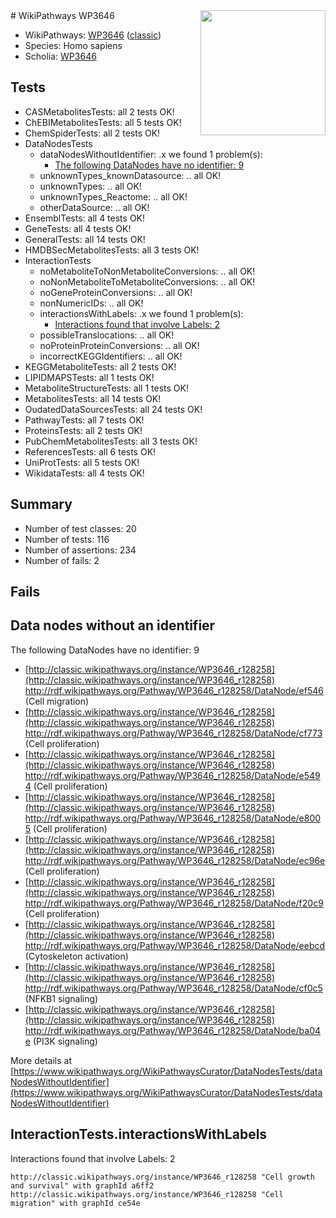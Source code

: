 <img style="float: right; width: 200px" src="https://upload.wikimedia.org/wikipedia/commons/thumb/8/83/Wplogo_with_text_500.png/640px-Wplogo_with_text_500.png" />
# WikiPathways WP3646

* WikiPathways: [WP3646](https://wikipathways.org/pathways/WP3646) ([classic](https://classic.wikipathways.org/instance/WP3646))
* Species: Homo sapiens
* Scholia: [WP3646](https://scholia.toolforge.org/wikipathways/WP3646)
## Tests
* CASMetabolitesTests: all 2 tests OK!
* ChEBIMetabolitesTests: all 5 tests OK!
* ChemSpiderTests: all 2 tests OK!
* DataNodesTests
    * dataNodesWithoutIdentifier: .x we found 1 problem(s):
        * [The following DataNodes have no identifier: 9](#d2d32fa8)
    * unknownTypes_knownDatasource: .. all OK!
    * unknownTypes: .. all OK!
    * unknownTypes_Reactome: .. all OK!
    * otherDataSource: .. all OK!
* EnsemblTests: all 4 tests OK!
* GeneTests: all 4 tests OK!
* GeneralTests: all 14 tests OK!
* HMDBSecMetabolitesTests: all 3 tests OK!
* InteractionTests
    * noMetaboliteToNonMetaboliteConversions: .. all OK!
    * noNonMetaboliteToMetaboliteConversions: .. all OK!
    * noGeneProteinConversions: .. all OK!
    * nonNumericIDs: .. all OK!
    * interactionsWithLabels: .x we found 1 problem(s):
        * [Interactions found that involve Labels: 2](#630d2679)
    * possibleTranslocations: .. all OK!
    * noProteinProteinConversions: .. all OK!
    * incorrectKEGGIdentifiers: .. all OK!
* KEGGMetaboliteTests: all 2 tests OK!
* LIPIDMAPSTests: all 1 tests OK!
* MetaboliteStructureTests: all 1 tests OK!
* MetabolitesTests: all 14 tests OK!
* OudatedDataSourcesTests: all 24 tests OK!
* PathwayTests: all 7 tests OK!
* ProteinsTests: all 2 tests OK!
* PubChemMetabolitesTests: all 3 tests OK!
* ReferencesTests: all 6 tests OK!
* UniProtTests: all 5 tests OK!
* WikidataTests: all 4 tests OK!


## Summary

* Number of test classes: 20
* Number of tests: 116
* Number of assertions: 234
* Number of fails: 2

## Fails

<a name="d2d32fa8" />

## Data nodes without an identifier

The following DataNodes have no identifier: 9

* [http://classic.wikipathways.org/instance/WP3646_r128258](http://classic.wikipathways.org/instance/WP3646_r128258) http://rdf.wikipathways.org/Pathway/WP3646_r128258/DataNode/ef546 (Cell migration)
* [http://classic.wikipathways.org/instance/WP3646_r128258](http://classic.wikipathways.org/instance/WP3646_r128258) http://rdf.wikipathways.org/Pathway/WP3646_r128258/DataNode/cf773 (Cell proliferation)
* [http://classic.wikipathways.org/instance/WP3646_r128258](http://classic.wikipathways.org/instance/WP3646_r128258) http://rdf.wikipathways.org/Pathway/WP3646_r128258/DataNode/e5494 (Cell proliferation)
* [http://classic.wikipathways.org/instance/WP3646_r128258](http://classic.wikipathways.org/instance/WP3646_r128258) http://rdf.wikipathways.org/Pathway/WP3646_r128258/DataNode/e8005 (Cell proliferation)
* [http://classic.wikipathways.org/instance/WP3646_r128258](http://classic.wikipathways.org/instance/WP3646_r128258) http://rdf.wikipathways.org/Pathway/WP3646_r128258/DataNode/ec96e (Cell proliferation)
* [http://classic.wikipathways.org/instance/WP3646_r128258](http://classic.wikipathways.org/instance/WP3646_r128258) http://rdf.wikipathways.org/Pathway/WP3646_r128258/DataNode/f20c9 (Cell proliferation)
* [http://classic.wikipathways.org/instance/WP3646_r128258](http://classic.wikipathways.org/instance/WP3646_r128258) http://rdf.wikipathways.org/Pathway/WP3646_r128258/DataNode/eebcd (Cytoskeleton 
activation)
* [http://classic.wikipathways.org/instance/WP3646_r128258](http://classic.wikipathways.org/instance/WP3646_r128258) http://rdf.wikipathways.org/Pathway/WP3646_r128258/DataNode/cf0c5 (NFKB1 signaling)
* [http://classic.wikipathways.org/instance/WP3646_r128258](http://classic.wikipathways.org/instance/WP3646_r128258) http://rdf.wikipathways.org/Pathway/WP3646_r128258/DataNode/ba04e (PI3K signaling)


More details at [https://www.wikipathways.org/WikiPathwaysCurator/DataNodesTests/dataNodesWithoutIdentifier](https://www.wikipathways.org/WikiPathwaysCurator/DataNodesTests/dataNodesWithoutIdentifier)

<a name="630d2679" />

## InteractionTests.interactionsWithLabels

Interactions found that involve Labels: 2
```
http://classic.wikipathways.org/instance/WP3646_r128258 "Cell growth and survival" with graphId a6ff2
http://classic.wikipathways.org/instance/WP3646_r128258 "Cell migration" with graphId ce54e
```

